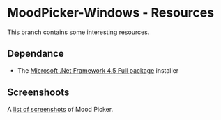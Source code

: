 # MoodPicker-Windows - Resources

This branch contains some interesting resources.

## Dependance

* The [Microsoft .Net Framework 4.5 Full package](https://github.com/nicolabricot/MoodPicker-Windows/raw/resources/downloads/dotnetfx45_full_x86_x64.exe) installer


## Screenshoots

A [list of screenshots](https://github.com/nicolabricot/MoodPicker-Windows/blob/resources/screenshots/README.md) of Mood Picker.


